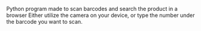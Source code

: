 Python program made to scan barcodes and search the product in a browser
Either utilize the camera on your device, or type the number under the barcode you want to scan.
